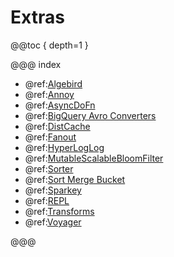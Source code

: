 # Extras

@@toc { depth=1 }

@@@ index

* @ref:[Algebird](Algebird.md)
* @ref:[Annoy](Annoy.md)
* @ref:[AsyncDoFn](AsyncDoFn.md)
* @ref:[BigQuery Avro Converters](BigQueryAvro.md)
* @ref:[DistCache](DistCache.md)
* @ref:[Fanout](Fanout.md)
* @ref:[HyperLogLog](HyperLogLog.md)
* @ref:[MutableScalableBloomFilter](MutableScalableBloomFilter.md)
* @ref:[Sorter](Sorter.md)
* @ref:[Sort Merge Bucket](Sort-Merge-Bucket.md)
* @ref:[Sparkey](Sparkey.md)
* @ref:[REPL](Scio-REPL.md)
* @ref:[Transforms](Transforms.md)
* @ref:[Voyager](Voyager.md)

@@@
